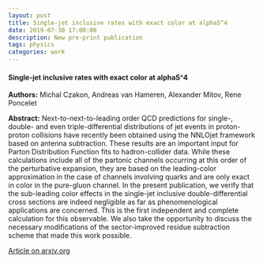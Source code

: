 ```yaml
---
layout: post
title: Single-jet inclusive rates with exact color at alphaS^4
date: 2019-07-30 17:00:00
description: New pre-print publication
tags: physics 
categories: work
---
```


<h4> Single-jet inclusive rates with exact color at alphaS^4 </h4>

<b>Authors:</b> Michal Czakon, Andreas van Hameren, Alexander Mitov, Rene Poncelet

<b>Abstract:</b> Next-to-next-to-leading order QCD predictions for single-, double- and even triple-differential distributions of jet events in proton-proton collisions have recently been obtained using the NNLOjet framework based on antenna subtraction. These results are an important input for Parton Distribution Function fits to hadron-collider data. While these calculations include all of the partonic channels occurring at this order of the perturbative expansion, they are based on the leading-color approximation in the case of channels involving quarks and are only exact in color in the pure-gluon channel. In the present publication, we verify that the sub-leading color effects in the single-jet inclusive double-differential cross sections are indeed negligible as far as phenomenological applications are concerned. This is the first independent and complete calculation for this observable. We also take the opportunity to discuss the necessary modifications of the sector-improved residue subtraction scheme that made this work possible.

<a href="https://arxiv.org/abs/1907.12911">Article on arxiv.org</a>
